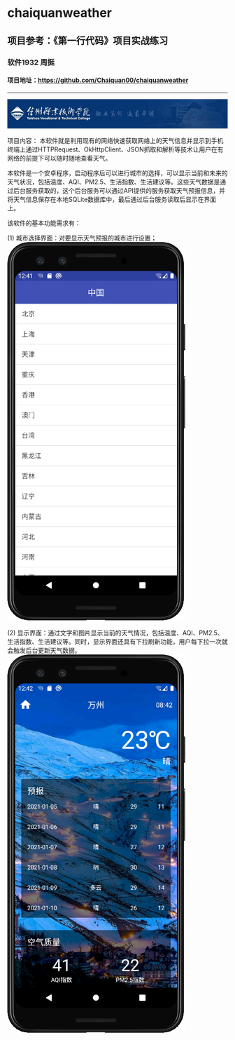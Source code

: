﻿# chaiquanweather

## 项目参考：《第一行代码》项目实战练习

### 软件1932 周挺

#### 项目地址：https://github.com/Chaiquan00/chaiquanweather

---

![](https://raw.githubusercontent.com/Chaiquan00/chaiquanweather/master/app/src/main/res/drawable-nodpi/tzylogo.png)

项目内容：
本软件就是利用现有的网络快速获取网络上的天气信息并显示到手机终端上通过HTTPRequest、OkHttpClient、JSON抓取和解析等技术让用户在有网络的前提下可以随时随地查看天气。

本软件是一个安卓程序，启动程序后可以进行城市的选择，可以显示当前和未来的天气状况，包括温度、AQI、PM2.5、生活指数、生活建议等。这些天气数据是通过后台服务获取的，这个后台服务可以通过API提供的服务获取天气预报信息，并将天气信息保存在本地SQLite数据库中，最后通过后台服务读取后显示在界面上。

该软件的基本功能需求有：

(1) 城市选择界面：对要显示天气预报的城市进行设置；
![城市选择界面](https://raw.githubusercontent.com/Chaiquan00/chaiquanweather/master/app/src/main/res/drawable-nodpi/1.png)

(2) 显示界面：通过文字和图片显示当前的天气情况，包括温度、AQI、PM2.5、生活指数、生活建议等。同时，显示界面还具有下拉刷新功能，用户每下拉一次就会触发后台更新天气数据。
![天气显示界面](https://raw.githubusercontent.com/Chaiquan00/chaiquanweather/master/app/src/main/res/drawable-nodpi/2.png)